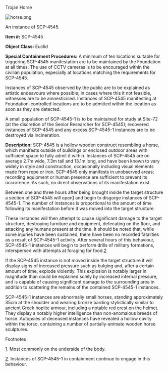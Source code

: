 Trojan Horse

![horse.png](http://scp-wiki.wdfiles.com/local--files/scp-4545/horse.png)

An instance of SCP-4545.

**Item #:** SCP-4545

**Object Class:** Euclid

**Special Containment Procedures:** A minimum of ten locations suitable for triggering SCP-4545 manifestation are to be maintained by the Foundation at all times. The use of CCTV cameras is to be encouraged within the civilian population, especially at locations matching the requirements for SCP-4545.

Instances of SCP-4545 observed by the public are to be explained as artistic endeavours where possible; in cases where this it not feasible, witnesses are to be amnesticised. Instances of SCP-4545 manifesting at Foundation-controlled locations are to be admitted within the location as soon as they are detected.

A small population of SCP-4545-1 is to be maintained for study at Site-72 (at the discretion of the Senior Researcher for SCP-4545); recovered instances of SCP-4545 and any excess SCP-4545-1 instances are to be destroyed via incineration.

**Description:** SCP-4545 is a hollow wooden construct resembling a horse, which manifests outside of buildings or enclosed outdoor areas with sufficient space to fully admit it within. Instances of SCP-4545 are on average 2.7m wide, 7.3m tall and 13.1m long, and have been known to vary widely in style and construction, occasionally including visual elements made from rope or iron. SCP-4545 only manifests in unobserved areas; recording equipment or human presence are sufficient to prevent its occurrence. As such, no direct observations of its manifestation exist.

Between one and three hours after being brought inside the target structure a section of SCP-4545 will open[1](javascript:;) and begin to disgorge instances of SCP-4545-1. The number of instances is proportional to the amount of time following its manifestation before it was moved into the target structure.

These instances will then attempt to cause significant damage to the target structure, destroying furniture and equipment, defecating on the floor, and attacking any humans present at the time. It should be noted that, while some injuries have been sustained, there have been no recorded fatalities as a result of SCP-4545-1 activity. After several hours of this behaviour, SCP-4545-1 instances will begin to perform drills of military formations, interspersed with attempts at foraging for food.[2](javascript:;)

If the SCP-4545 instance is not moved inside the target structure it will display signs of increased pressure such as bulging and, after a certain amount of time, explode violently. This explosion is notably larger in magnitude than could be explained solely by increased internal pressure, and is capable of causing significant damage to the surrounding area in addition to scattering the remains of the contained SCP-4545-1 instances.

SCP-4545-1 instances are abnormally small horses, standing approximately 35cm at the shoulder and wearing bronze barding stylistically similar to ancient Greek hoplite armour, including a notable red crest on the helmet. They display a notably higher intelligence than non-anomalous breeds of horse. Autopsies of deceased instances have revealed a hollow cavity within the torso, containing a number of partially-animate wooden horse sculptures.

Footnotes

[1](javascript:;). Most commonly on the underside of the body.

[2](javascript:;). Instances of SCP-4545-1 in containment continue to engage in this behaviour.
